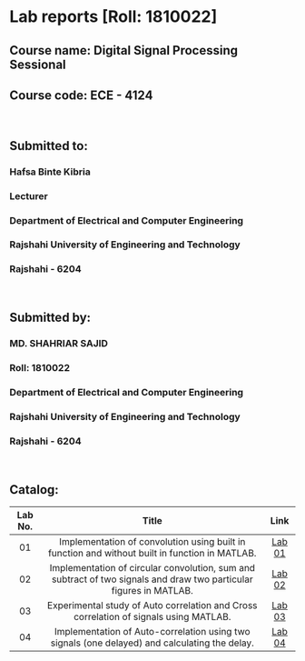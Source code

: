 # Lab reports [Roll: 1810022]

## Course name: Digital Signal Processing Sessional
## Course code:  ECE - 4124

<br>

## Submitted to: 
### **Hafsa Binte Kibria**
### Lecturer
### Department of Electrical and Computer Engineering
### Rajshahi University of Engineering and Technology
### Rajshahi - 6204

<br>

## Submitted by:

### **MD. SHAHRIAR SAJID**
### Roll: 1810022
### Department of Electrical and Computer Engineering
### Rajshahi University of Engineering and Technology
### Rajshahi - 6204

<br>

## Catalog:

| Lab No. | Title | Link |
| :---: | :---: | :---: |
| 01 | Implementation of convolution using built in function and without built in function in MATLAB. | [Lab 01](https://github.com/sajidshahriar72543/LabReports-4124/blob/master/Lab%201/README.md)
| 02 | Implementation of circular convolution, sum and subtract of two signals and draw two particular figures in MATLAB. | [Lab 02](https://github.com/sajidshahriar72543/LabReports-4124/blob/master/Lab%202/README.md)
| 03 | Experimental study of Auto correlation and Cross correlation of signals using MATLAB. | [Lab 03](https://github.com/sajidshahriar72543/LabReports-4124/blob/master/Lab%203/README.md)
| 04 | Implementation of Auto-correlation using two signals (one delayed) and calculating the delay. | [Lab 04](https://github.com/sajidshahriar72543/LabReports-4124/blob/master/Lab%204/README.md)
